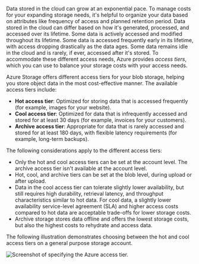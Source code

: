 
Data stored in the cloud can grow at an exponential pace. To manage costs for your expanding storage needs, it's helpful to organize your data based on attributes like frequency of access and planned retention period. Data stored in the cloud can differ based on how it's generated, processed, and accessed over its lifetime. Some data is actively accessed and modified throughout its lifetime. Some data is accessed frequently early in its lifetime, with access dropping drastically as the data ages. Some data remains idle in the cloud and is rarely, if ever, accessed after it's stored. To accommodate these different access needs, Azure provides _access tiers_, which you can use to balance your storage costs with your access needs.

Azure Storage offers different access tiers for your blob storage, helping you store object data in the most cost-effective manner. The available access tiers include:  

- **Hot access tier**: Optimized for storing data that is accessed frequently (for example, images for your website).
- **Cool access tier**: Optimized for data that is infrequently accessed and stored for at least 30 days (for example, invoices for your customers).
- **Archive access tier**: Appropriate for data that is rarely accessed and stored for at least 180 days, with flexible latency requirements (for example, long-term backups).

The following considerations apply to the different access tiers:

- Only the hot and cool access tiers can be set at the account level. The archive access tier isn't available at the account level.
- Hot, cool, and archive tiers can be set at the blob level, during upload or after upload.
- Data in the cool access tier can tolerate slightly lower availability, but still requires high durability, retrieval latency, and throughput characteristics similar to hot data. For cool data, a slightly lower availability service-level agreement (SLA) and higher access costs compared to hot data are acceptable trade-offs for lower storage costs.
- Archive storage stores data offline and offers the lowest storage costs, but also the highest costs to rehydrate and access data.

The following illustration demonstrates choosing between the hot and cool access tiers on a general purpose storage account.

![Screenshot of specifying the Azure access tier.](https://learn.microsoft.com/en-us/training/azure-fundamentals/azure-storage-fundamentals/media/account-tier-42ec76d7.png)